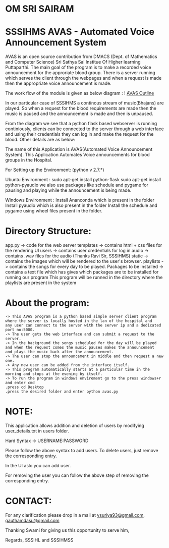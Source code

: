 #							 OM SRI SAIRAM
# SSSIHMS AVAS - Automated Voice Announcement System
AVAS is an open source contribution from DMACS (Dept. of Mathematics and Computer Science) Sri Sathya Sai Institue Of Higher learning Puttaparthi.
The main goal of the program is to make a recorded voice announcement for the approriate blood group.
There is a server running which serves the client through the webpages and when a request is made then the appropriate voice announcement is made.

The work flow of the module is given as below diagram :
! [AVAS Outline](avas_outline.png) 

In our particular case of SSSIHMS a continous stream of music(Bhajans) are played. So when a request for the blood requirements are made
then the music is paused and the announcement is made and then is unpaused.

From the diagram we see that a python flask based webserver is running continiously, clients can be connected to the server through a web
interface and using their credentials they can log in and make the request for the blood.
Other details are as below:

The name of this Application is AVAS(Automated Voice Announcement System).
This Application Automates Voice announcements for blood groups in the Hospital.


For Setting up the Environment: (python v 2.7.*)

Ubuntu Environment :
sudo apt-get install python-flask
sudo apt-get install python-pyaudio
we also use packages like schedule and pygame for pausing and playing while the announcement is being made.

Windows Environment :
Install Ananconda which is present in the folder
Install pyaudio which is also present in the folder
Install the schedule and pygame using wheel files present in the folder.



Directory Structure:
===
app.py -> 	code for the web server
templates -> 	contains html + css files for the rendering UI
users -> 	contains user credentials for log in
audio ->	contains .wav files for the audio (Thanks Ravi Sir, SSSIHMS)
static ->	contains the images which will be rendered to the user's browser.
playlists ->	contains the songs for every day to be played.
Packages to 
be installed -> contains a text file which has gives which packages are to be installed for running our program
This program will be runned in the directory where the playlists are present in the system

About the program:
==================  
    -> This AVAS program is a python based simple server client program where the server is locally hosted in the lan of the hospital and 	 any user can connect to the server with the server ip and a dedicated port no:5000.
    -> The user gets the web interface and can submit a request to the server.
    -> In the background the songs scheduled for the day will be played and when the request comes the music pauses makes the announcement  	   and plays the music back after the announcement.
    -> The user can stop the announcement in middle and then request a new one.
    -> Any new user can be added from the interface itself.
    -> This program automatically starts at a particular time in the morning and stops at the evening by itself. 
    -> To run the program in windows enviroment go to the press windows+r and enter cmd 
	.press cd Desktop
	.press the desired folder and enter python avas.py		



NOTE:
=====

This application allows addition and deletion of users by modifying user_details.txt in users folder.

Hard Syntax -> USERNAME:PASSWORD

Please follow the above syntax to add users. To delete users, just remove the corresponding entry.

In the UI aslo you can add user.

For removing the user you can follow the above step of removing the corresponding entry.

CONTACT:
========

For any clarification please drop in a mail at vsuriya93@gmail.com, gauthamdasu@gmail.com

Thanking Swami for giving us this opportunity to serve him,

Regards,
SSSIHL and SSSIHMSS
